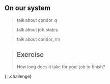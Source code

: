 ## On our system

> talk about condor_q

> talk about job states

> talk about condor_rm

> ## Exercise
> 
> How long does it take for your job to finish?  
>
{: .challenge} 
